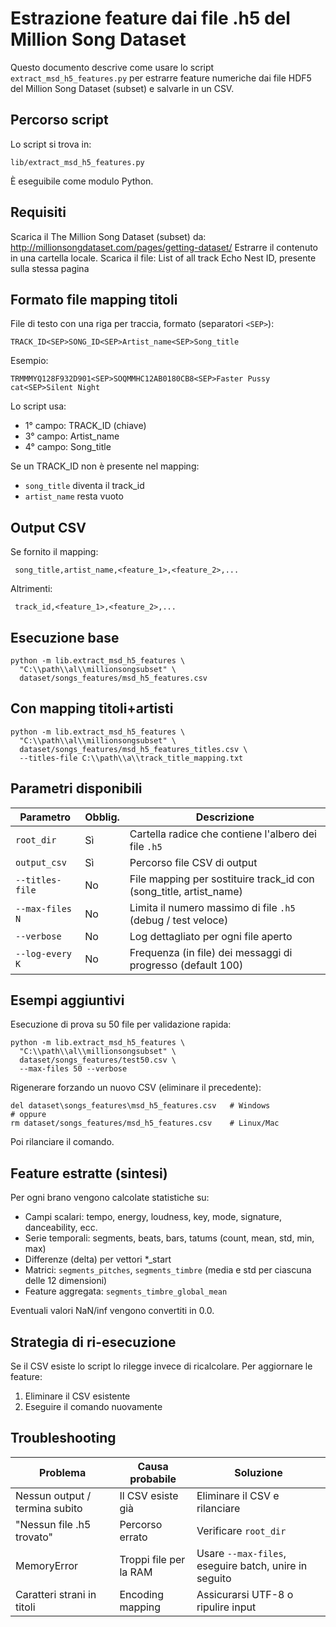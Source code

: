 # Estrazione feature dai file .h5 del Million Song Dataset

Questo documento descrive come usare lo script `extract_msd_h5_features.py` per estrarre feature numeriche dai file HDF5 del Million Song Dataset (subset) e salvarle in un CSV.

## Percorso script
Lo script si trova in:
```
lib/extract_msd_h5_features.py
```
È eseguibile come modulo Python.

## Requisiti
Scarica il The Million Song Dataset (subset) da:
http://millionsongdataset.com/pages/getting-dataset/
Estrarre il contenuto in una cartella locale.
Scarica il file: List of all track Echo Nest ID, presente sulla stessa pagina

## Formato file mapping titoli
File di testo con una riga per traccia, formato (separatori `<SEP>`):
```
TRACK_ID<SEP>SONG_ID<SEP>Artist_name<SEP>Song_title
```
Esempio:
```
TRMMMYQ128F932D901<SEP>SOQMMHC12AB0180CB8<SEP>Faster Pussy cat<SEP>Silent Night
```
Lo script usa:
- 1° campo: TRACK_ID (chiave)
- 3° campo: Artist_name
- 4° campo: Song_title

Se un TRACK_ID non è presente nel mapping:
- `song_title` diventa il track_id
- `artist_name` resta vuoto

## Output CSV
Se fornito il mapping:
```
 song_title,artist_name,<feature_1>,<feature_2>,... 
```
Altrimenti:
```
 track_id,<feature_1>,<feature_2>,... 
```

## Esecuzione base
```
python -m lib.extract_msd_h5_features \
  "C:\\path\\al\\millionsongsubset" \
  dataset/songs_features/msd_h5_features.csv
```

## Con mapping titoli+artisti
```
python -m lib.extract_msd_h5_features \
  "C:\\path\\al\\millionsongsubset" \
  dataset/songs_features/msd_h5_features_titles.csv \
  --titles-file C:\\path\\a\\track_title_mapping.txt
```

## Parametri disponibili
| Parametro | Obblig. | Descrizione |
|----------|---------|-------------|
| `root_dir` | Sì | Cartella radice che contiene l'albero dei file `.h5` |
| `output_csv` | Sì | Percorso file CSV di output |
| `--titles-file` | No | File mapping per sostituire track_id con (song_title, artist_name) |
| `--max-files N` | No | Limita il numero massimo di file `.h5` (debug / test veloce) |
| `--verbose` | No | Log dettagliato per ogni file aperto |
| `--log-every K` | No | Frequenza (in file) dei messaggi di progresso (default 100) |

## Esempi aggiuntivi
Esecuzione di prova su 50 file per validazione rapida:
```
python -m lib.extract_msd_h5_features \
  "C:\\path\\al\\millionsongsubset" \
  dataset/songs_features/test50.csv \
  --max-files 50 --verbose
```

Rigenerare forzando un nuovo CSV (eliminare il precedente):
```
del dataset\songs_features\msd_h5_features.csv   # Windows
# oppure
rm dataset/songs_features/msd_h5_features.csv    # Linux/Mac
```
Poi rilanciare il comando.

## Feature estratte (sintesi)
Per ogni brano vengono calcolate statistiche su:
- Campi scalari: tempo, energy, loudness, key, mode, signature, danceability, ecc.
- Serie temporali: segments, beats, bars, tatums (count, mean, std, min, max)
- Differenze (delta) per vettori *_start
- Matrici: `segments_pitches`, `segments_timbre` (media e std per ciascuna delle 12 dimensioni)
- Feature aggregata: `segments_timbre_global_mean`

Eventuali valori NaN/inf vengono convertiti in 0.0.

## Strategia di ri-esecuzione
Se il CSV esiste lo script lo rilegge invece di ricalcolare. Per aggiornare le feature:
1. Eliminare il CSV esistente
2. Eseguire il comando nuovamente

## Troubleshooting
| Problema | Causa probabile | Soluzione |
|----------|-----------------|-----------|
| Nessun output / termina subito | Il CSV esiste già | Eliminare il CSV e rilanciare |
| "Nessun file .h5 trovato" | Percorso errato | Verificare `root_dir` |
| MemoryError | Troppi file per la RAM | Usare `--max-files`, eseguire batch, unire in seguito |
| Caratteri strani in titoli | Encoding mapping | Assicurarsi UTF-8 o ripulire input |



